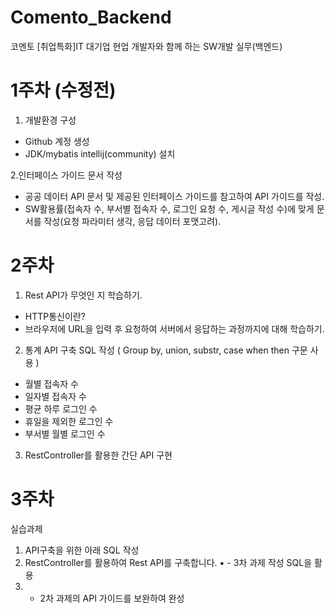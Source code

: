 # Comento_Backend
코멘토 [취업특화]IT 대기업 현업 개발자와 함께 하는 SW개발 실무(백엔드)


# 1주차 (수정전)

1. 개발환경 구성 
- Github 계정 생성
- JDK/mybatis intellij(community) 설치

2.인터페이스 가이드 문서 작성
- 공공 데이터 API 문서 및 제공된 인터페이스 가이드를 참고하여 API 가이드를 작성.
- SW활용률(접속자 수, 부서별 접속자 수, 로그인 요청 수, 게시글 작성 수)에 맞게 문서를 작성(요청 파라미터 생각, 응답 데이터 포맷고려).

# 2주차 

1. Rest API가 무엇인 지 학습하기.
  - HTTP통신이란? 
  - 브라우저에 URL을 입력 후 요청하여 서버에서 응답하는 과정까지에 대해 학습하기. 
 
2. 통계 API 구축 SQL 작성 ( Group by, union, substr, case when then 구문 사용 ) 
  - 월별 접속자 수
  - 일자별 접속자 수 
  - 평균 하루 로그인 수
  - 휴일을 제외한 로그인 수 
  - 부서별 월별 로그인 수
  
 3. RestController를 활용한 간단 API 구현

# 3주차 

실습과제
1. API구축을 위한 아래 SQL 작성
2. RestController를 활용하여 Rest API를 구축합니다. ▪ - 3차 과제 작성 SQL을 활용
3. - 2차 과제의 API 가이드를 보완하여 완성

